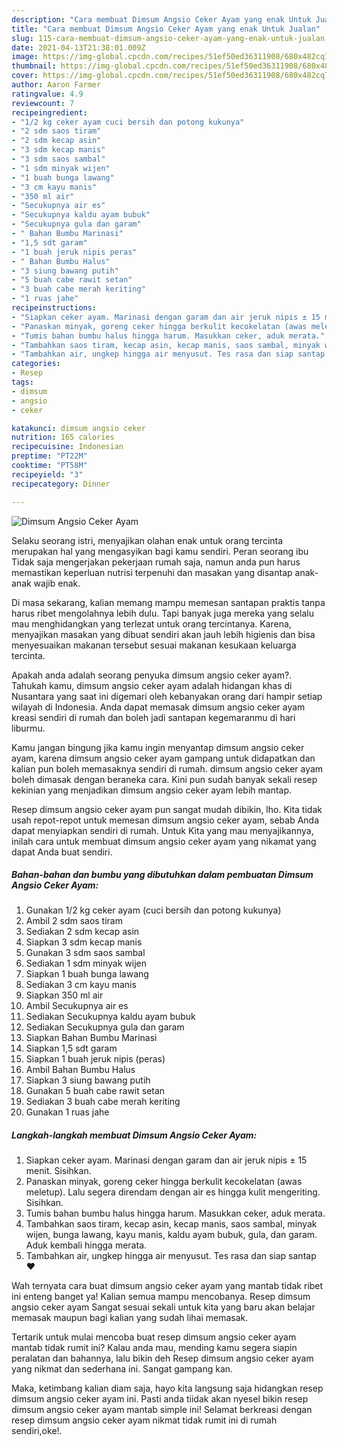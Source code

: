 ```yaml
---
description: "Cara membuat Dimsum Angsio Ceker Ayam yang enak Untuk Jualan"
title: "Cara membuat Dimsum Angsio Ceker Ayam yang enak Untuk Jualan"
slug: 115-cara-membuat-dimsum-angsio-ceker-ayam-yang-enak-untuk-jualan
date: 2021-04-13T21:38:01.009Z
image: https://img-global.cpcdn.com/recipes/51ef50ed36311908/680x482cq70/dimsum-angsio-ceker-ayam-foto-resep-utama.jpg
thumbnail: https://img-global.cpcdn.com/recipes/51ef50ed36311908/680x482cq70/dimsum-angsio-ceker-ayam-foto-resep-utama.jpg
cover: https://img-global.cpcdn.com/recipes/51ef50ed36311908/680x482cq70/dimsum-angsio-ceker-ayam-foto-resep-utama.jpg
author: Aaron Farmer
ratingvalue: 4.9
reviewcount: 7
recipeingredient:
- "1/2 kg ceker ayam cuci bersih dan potong kukunya"
- "2 sdm saos tiram"
- "2 sdm kecap asin"
- "3 sdm kecap manis"
- "3 sdm saos sambal"
- "1 sdm minyak wijen"
- "1 buah bunga lawang"
- "3 cm kayu manis"
- "350 ml air"
- "Secukupnya air es"
- "Secukupnya kaldu ayam bubuk"
- "Secukupnya gula dan garam"
- " Bahan Bumbu Marinasi"
- "1,5 sdt garam"
- "1 buah jeruk nipis peras"
- " Bahan Bumbu Halus"
- "3 siung bawang putih"
- "5 buah cabe rawit setan"
- "3 buah cabe merah keriting"
- "1 ruas jahe"
recipeinstructions:
- "Siapkan ceker ayam. Marinasi dengan garam dan air jeruk nipis ± 15 menit. Sisihkan."
- "Panaskan minyak, goreng ceker hingga berkulit kecokelatan (awas meletup). Lalu segera direndam dengan air es hingga kulit mengeriting. Sisihkan."
- "Tumis bahan bumbu halus hingga harum. Masukkan ceker, aduk merata."
- "Tambahkan saos tiram, kecap asin, kecap manis, saos sambal, minyak wijen, bunga lawang, kayu manis, kaldu ayam bubuk, gula, dan garam. Aduk kembali hingga merata."
- "Tambahkan air, ungkep hingga air menyusut. Tes rasa dan siap santap ❤"
categories:
- Resep
tags:
- dimsum
- angsio
- ceker

katakunci: dimsum angsio ceker 
nutrition: 165 calories
recipecuisine: Indonesian
preptime: "PT22M"
cooktime: "PT58M"
recipeyield: "3"
recipecategory: Dinner

---
```



![Dimsum Angsio Ceker Ayam](https://img-global.cpcdn.com/recipes/51ef50ed36311908/680x482cq70/dimsum-angsio-ceker-ayam-foto-resep-utama.jpg)

Selaku seorang istri, menyajikan olahan enak untuk orang tercinta merupakan hal yang mengasyikan bagi kamu sendiri. Peran seorang ibu Tidak saja mengerjakan pekerjaan rumah saja, namun anda pun harus memastikan keperluan nutrisi terpenuhi dan masakan yang disantap anak-anak wajib enak.

Di masa  sekarang, kalian memang mampu memesan santapan praktis tanpa harus ribet mengolahnya lebih dulu. Tapi banyak juga mereka yang selalu mau menghidangkan yang terlezat untuk orang tercintanya. Karena, menyajikan masakan yang dibuat sendiri akan jauh lebih higienis dan bisa menyesuaikan makanan tersebut sesuai makanan kesukaan keluarga tercinta. 



Apakah anda adalah seorang penyuka dimsum angsio ceker ayam?. Tahukah kamu, dimsum angsio ceker ayam adalah hidangan khas di Nusantara yang saat ini digemari oleh kebanyakan orang dari hampir setiap wilayah di Indonesia. Anda dapat memasak dimsum angsio ceker ayam kreasi sendiri di rumah dan boleh jadi santapan kegemaranmu di hari liburmu.

Kamu jangan bingung jika kamu ingin menyantap dimsum angsio ceker ayam, karena dimsum angsio ceker ayam gampang untuk didapatkan dan kalian pun boleh memasaknya sendiri di rumah. dimsum angsio ceker ayam boleh dimasak dengan beraneka cara. Kini pun sudah banyak sekali resep kekinian yang menjadikan dimsum angsio ceker ayam lebih mantap.

Resep dimsum angsio ceker ayam pun sangat mudah dibikin, lho. Kita tidak usah repot-repot untuk memesan dimsum angsio ceker ayam, sebab Anda dapat menyiapkan sendiri di rumah. Untuk Kita yang mau menyajikannya, inilah cara untuk membuat dimsum angsio ceker ayam yang nikamat yang dapat Anda buat sendiri.

<!--inarticleads1-->

##### Bahan-bahan dan bumbu yang dibutuhkan dalam pembuatan Dimsum Angsio Ceker Ayam:

1. Gunakan 1/2 kg ceker ayam (cuci bersih dan potong kukunya)
1. Ambil 2 sdm saos tiram
1. Sediakan 2 sdm kecap asin
1. Siapkan 3 sdm kecap manis
1. Gunakan 3 sdm saos sambal
1. Sediakan 1 sdm minyak wijen
1. Siapkan 1 buah bunga lawang
1. Sediakan 3 cm kayu manis
1. Siapkan 350 ml air
1. Ambil Secukupnya air es
1. Sediakan Secukupnya kaldu ayam bubuk
1. Sediakan Secukupnya gula dan garam
1. Siapkan  Bahan Bumbu Marinasi
1. Siapkan 1,5 sdt garam
1. Siapkan 1 buah jeruk nipis (peras)
1. Ambil  Bahan Bumbu Halus
1. Siapkan 3 siung bawang putih
1. Gunakan 5 buah cabe rawit setan
1. Sediakan 3 buah cabe merah keriting
1. Gunakan 1 ruas jahe




<!--inarticleads2-->

##### Langkah-langkah membuat Dimsum Angsio Ceker Ayam:

1. Siapkan ceker ayam. Marinasi dengan garam dan air jeruk nipis ± 15 menit. Sisihkan.
1. Panaskan minyak, goreng ceker hingga berkulit kecokelatan (awas meletup). Lalu segera direndam dengan air es hingga kulit mengeriting. Sisihkan.
1. Tumis bahan bumbu halus hingga harum. Masukkan ceker, aduk merata.
1. Tambahkan saos tiram, kecap asin, kecap manis, saos sambal, minyak wijen, bunga lawang, kayu manis, kaldu ayam bubuk, gula, dan garam. Aduk kembali hingga merata.
1. Tambahkan air, ungkep hingga air menyusut. Tes rasa dan siap santap ❤




Wah ternyata cara buat dimsum angsio ceker ayam yang mantab tidak ribet ini enteng banget ya! Kalian semua mampu mencobanya. Resep dimsum angsio ceker ayam Sangat sesuai sekali untuk kita yang baru akan belajar memasak maupun bagi kalian yang sudah lihai memasak.

Tertarik untuk mulai mencoba buat resep dimsum angsio ceker ayam mantab tidak rumit ini? Kalau anda mau, mending kamu segera siapin peralatan dan bahannya, lalu bikin deh Resep dimsum angsio ceker ayam yang nikmat dan sederhana ini. Sangat gampang kan. 

Maka, ketimbang kalian diam saja, hayo kita langsung saja hidangkan resep dimsum angsio ceker ayam ini. Pasti anda tiidak akan nyesel bikin resep dimsum angsio ceker ayam mantab simple ini! Selamat berkreasi dengan resep dimsum angsio ceker ayam nikmat tidak rumit ini di rumah sendiri,oke!.

